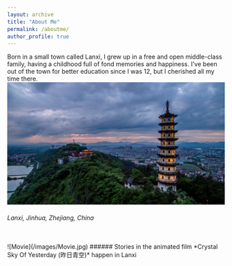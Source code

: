 ```yaml
---
layout: archive
title: "About Me"
permalink: /aboutme/
author_profile: true
---
```


Born in a small town called Lanxi, I grew up in a free and open middle-class family, having a childhood full of fond memories and happiness. I've been out of the town for better education since I was 12, but I cherished all my time there.
![Lanxi](/images/Lanxi.jpg)
###### Lanxi, Jinhua, Zhejiang, China

<br/>
![Movie](/images/Movie.jpg)
###### Stories in the animated film *Crystal Sky Of Yesterday (昨日青空)* happen in Lanxi

